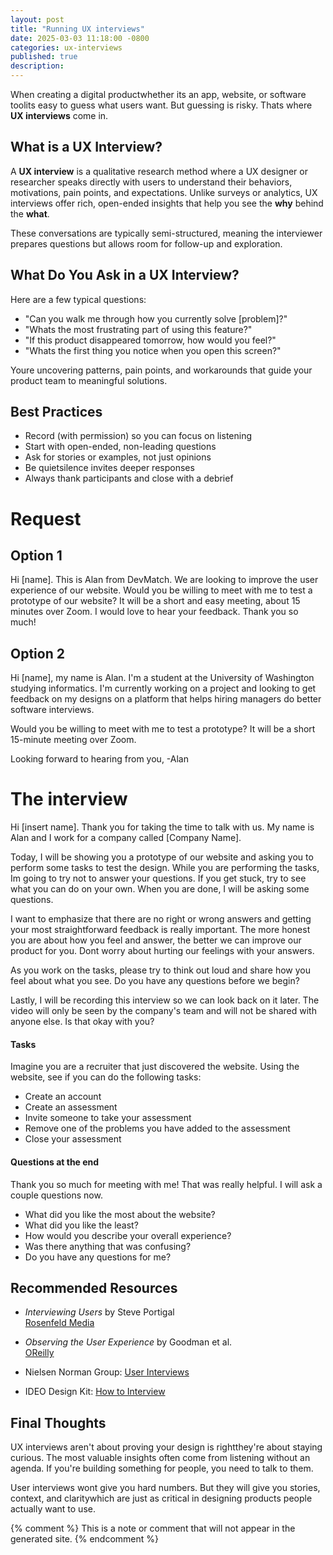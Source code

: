 ```yaml
---
layout: post
title: "Running UX interviews"
date: 2025-03-03 11:18:00 -0800
categories: ux-interviews
published: true
description:
---
```




When creating a digital productwhether its an app, website, or software toolits easy to guess what users want. But guessing is risky. Thats where **UX interviews** come in.

## What is a UX Interview?

A **UX interview** is a qualitative research method where a UX designer or researcher speaks directly with users to understand their behaviors, motivations, pain points, and expectations. Unlike surveys or analytics, UX interviews offer rich, open-ended insights that help you see the **why** behind the **what**.

These conversations are typically semi-structured, meaning the interviewer prepares questions but allows room for follow-up and exploration.

## What Do You Ask in a UX Interview?

Here are a few typical questions:

- "Can you walk me through how you currently solve [problem]?"
- "Whats the most frustrating part of using this feature?"
- "If this product disappeared tomorrow, how would you feel?"
- "Whats the first thing you notice when you open this screen?"

Youre uncovering patterns, pain points, and workarounds that guide your product team to meaningful solutions.


## Best Practices

- Record (with permission) so you can focus on listening
- Start with open-ended, non-leading questions
- Ask for stories or examples, not just opinions
- Be quietsilence invites deeper responses
- Always thank participants and close with a debrief


# Request #

## Option 1
Hi [name]. This is Alan from DevMatch. We are looking to improve the user experience of our website. Would you be willing to meet with me to test a prototype of our website? It will be a short and easy meeting, about 15 minutes over Zoom. I would love to hear your feedback. Thank you so much!


## Option 2
Hi [name], my name is Alan. I'm a student at the University of Washington studying informatics. I'm currently working on a project and looking to get feedback on my designs on a platform that helps hiring managers do better software interviews.

Would you be willing to meet with me to test a prototype? It will be a short 15-minute meeting over Zoom.

Looking forward to hearing from you,
-Alan

# The interview #

Hi [insert name]. Thank you for taking the time to talk with us. My name is Alan and I work for a company called [Company Name].

Today, I will be showing you a prototype of our website and asking you to perform some tasks to test the design. While you are performing the tasks, Im going to try not to answer your questions. If you get stuck, try to see what you can do on your own. When you are done, I will be asking some questions.

I want to emphasize that there are no right or wrong answers and getting your most straightforward feedback is really important. The more honest you are about how you feel and answer, the better we can improve our product for you. Dont worry about hurting our feelings with your answers.

As you work on the tasks, please try to think out loud and share how you feel about what you see. Do you have any questions before we begin?

Lastly, I will be recording this interview so we can look back on it later. The video will only be seen by the company's team and will not be shared with anyone else. Is that okay with you?

#### Tasks ####
Imagine you are a recruiter that just discovered the website. Using the website, see if you can do the following tasks:
  - Create an account
  - Create an assessment
  - Invite someone to take your assessment
  - Remove one of the problems you have added to the assessment
  - Close your assessment

#### Questions at the end ####
Thank you so much for meeting with me! That was really helpful. I will ask a couple questions now.
  * What did you like the most about the website?
  * What did you like the least?
  * How would you describe your overall experience?
  * Was there anything that was confusing?
  * Do you have any questions for me?


## Recommended Resources

-  _Interviewing Users_ by Steve Portigal  
  [Rosenfeld Media](https://rosenfeldmedia.com/books/interviewing-users/)

-  _Observing the User Experience_ by Goodman et al.  
  [OReilly](https://www.oreilly.com/library/view/observing-the-user/9780123848697/)

-  Nielsen Norman Group: [User Interviews](https://www.nngroup.com/articles/user-interviews/)

-  IDEO Design Kit: [How to Interview](https://www.designkit.org/methods/interview)

## Final Thoughts

UX interviews aren't about proving your design is rightthey're about staying curious. The most valuable insights often come from listening without an agenda. If you're building something for people, you need to talk to them.

User interviews wont give you hard numbers. But they will give you stories, context, and claritywhich are just as critical in designing products people actually want to use.


{% comment %}
This is a note or comment that will not appear in the generated site.
{% endcomment %}
